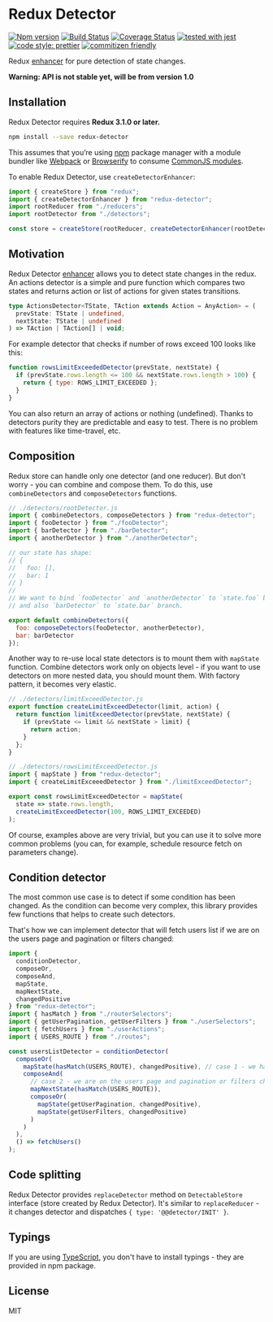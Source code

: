 # Redux Detector

[![Npm version](https://img.shields.io/npm/v/redux-detector.svg?style=flat-square)](https://www.npmjs.com/package/redux-detector)
[![Build Status](https://travis-ci.org/piotr-oles/redux-detector.svg?branch=master)](https://travis-ci.org/piotr-oles/redux-detector)
[![Coverage Status](https://coveralls.io/repos/github/piotr-oles/redux-detector/badge.svg?branch=master)](https://coveralls.io/github/piotr-oles/redux-detector?branch=master)
[![tested with jest](https://img.shields.io/badge/tested_with-jest-99424f.svg)](https://github.com/facebook/jest)
[![code style: prettier](https://img.shields.io/badge/code_style-prettier-ff69b4.svg)](https://github.com/prettier/prettier)
[![commitizen friendly](https://img.shields.io/badge/commitizen-friendly-brightgreen.svg)](http://commitizen.github.io/cz-cli/)

Redux [enhancer](http://redux.js.org/docs/api/createStore.html) for pure detection of state changes.

**Warning: API is not stable yet, will be from version 1.0**

## Installation

Redux Detector requires **Redux 3.1.0 or later.**

```sh
npm install --save redux-detector
```

This assumes that you’re using [npm](http://npmjs.com/) package manager with a module bundler like
[Webpack](http://webpack.github.io/) or [Browserify](http://browserify.org/) to consume
[CommonJS modules](http://webpack.github.io/docs/commonjs.html).

To enable Redux Detector, use `createDetectorEnhancer`:

```js
import { createStore } from "redux";
import { createDetectorEnhancer } from "redux-detector";
import rootReducer from "./reducers";
import rootDetector from "./detectors";

const store = createStore(rootReducer, createDetectorEnhancer(rootDetector));
```

## Motivation

Redux Detector [enhancer](http://redux.js.org/docs/api/createStore.html) allows you to detect state changes in the redux.
An actions detector is a simple and pure function which compares two states and returns action or list of actions for given states transitions.

```typescript
type ActionsDetector<TState, TAction extends Action = AnyAction> = (
  prevState: TState | undefined,
  nextState: TState | undefined
) => TAction | TAction[] | void;
```

For example detector that checks if number of rows exceed 100 looks like this:

```js
function rowsLimitExceededDetector(prevState, nextState) {
  if (prevState.rows.length <= 100 && nextState.rows.length > 100) {
    return { type: ROWS_LIMIT_EXCEEDED };
  }
}
```

You can also return an array of actions or nothing (undefined).
Thanks to detectors purity they are predictable and easy to test. There is no problem with features like time-travel, etc.

## Composition

Redux store can handle only one detector (and one reducer). But don't worry - you can combine and compose them. To do this, use
`combineDetectors` and `composeDetectors` functions.

```js
// ./detectors/rootDetector.js
import { combineDetectors, composeDetectors } from "redux-detector";
import { fooDetector } from "./fooDetector";
import { barDetector } from "./barDetector";
import { anotherDetector } from "./anotherDetector";

// our state has shape:
// {
//   foo: [],
//   bar: 1
// }
//
// We want to bind `fooDetector` and `anotherDetector` to `state.foo` branch (they should run in sequence)
// and also `barDetector` to `state.bar` branch.

export default combineDetectors({
  foo: composeDetectors(fooDetector, anotherDetector),
  bar: barDetector
});
```

Another way to re-use local state detectors is to mount them with `mapState` function. Combine detectors work only on objects level -
if you want to use detectors on more nested data, you should mount them. With factory pattern, it becomes very elastic.

```js
// ./detectors/limitExceedDetector.js
export function createLimitExceedDetector(limit, action) {
  return function limitExceedDetector(prevState, nextState) {
    if (prevState <= limit && nextState > limit) {
      return action;
    }
  };
}

// ./detectors/rowsLimitExceedDetector.js
import { mapState } from "redux-detector";
import { createLimitExceeedDetector } from "./limitExceedDetector";

export const rowsLimitExceedDetector = mapState(
  state => state.rows.length,
  createLimitExceedDetector(100, ROWS_LIMIT_EXCEEDED)
);
```

Of course, examples above are very trivial, but you can use it to solve more common problems
(you can, for example, schedule resource fetch on parameters change).

## Condition detector

The most common use case is to detect if some condition has been changed. As the condition can become very complex,
this library provides few functions that helps to create such detectors.

That's how we can implement detector that will fetch users list if we are on the users page and pagination or filters changed:

```typescript
import {
  conditionDetector,
  composeOr,
  composeAnd,
  mapState,
  mapNextState,
  changedPositive
} from "redux-detector";
import { hasMatch } from "./routerSelectors";
import { getUserPagination, getUserFilters } from "./userSelectors";
import { fetchUsers } from "./userActions";
import { USERS_ROUTE } from "./routes";

const usersListDetector = conditionDetector(
  composeOr(
    mapState(hasMatch(USERS_ROUTE), changedPositive), // case 1 - we have entered users page
    composeAnd(
      // case 2 - we are on the users page and pagination or filters changed
      mapNextState(hasMatch(USERS_ROUTE)),
      composeOr(
        mapState(getUserPagination, changedPositive),
        mapState(getUserFilters, changedPositive)
      )
    )
  ),
  () => fetchUsers()
);
```

## Code splitting

Redux Detector provides `replaceDetector` method on `DetectableStore` interface (store created by Redux Detector). It's similar to
`replaceReducer` - it changes detector and dispatches `{ type: '@@detector/INIT' }`.

## Typings

If you are using [TypeScript](https://www.typescriptlang.org/), you don't have to install typings - they are provided in npm package.

## License

MIT
